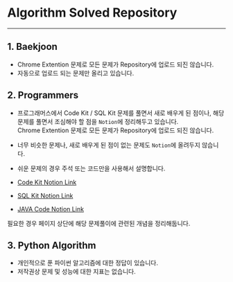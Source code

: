 # Algorithm Solved Repository


- - -

## 1. Baekjoon
- Chrome Extention 문제로 모든 문제가 Repository에 업로드 되진 않습니다.
- 자동으로 업로드 되는 문제만 올리고 있습니다.


## 2. Programmers

- 프로그래머스에서 Code Kit / SQL Kit 문제를 풀면서 새로 배우게 된 점이나, 해당 문제를 풀면서 조심해야 할 점을 `Notion`에 정리해두고 있습니다.    
Chrome Extention 문제로 모든 문제가 Repository에 업로드 되진 않습니다.    

- 너무 비슷한 문제나, 새로 배우게 된 점이 없는 문제도 `Notion`에 올려두지 않습니다.
- 쉬운 문제의 경우 주석 또는 코드만을 사용해서 설명합니다.

- [Code Kit Notion Link](https://2inlee.notion.site/CODE-KIT-668319e277974df88fe281022c61e3a3?pvs=4)
- [SQL Kit Notion Link](https://2inlee.notion.site/SQL-Kit-8620f69e05bb43c78521f50938b8f62a?pvs=4)
- [JAVA Code Notion Link](https://2inlee.notion.site/JAVA-Code-24c1cfa71b8b4dbf8adfd9954a927aab?pvs=4)


필요한 경우 페이지 상단에 해당 문제풀이에 관련된 개념을 정리해둡니다.

## 3. Python Algorithm

- 개인적으로 푼 파이썬 알고리즘에 대한 정답이 있습니다.
- 저작권상 문제 및 성능에 대한 지표는 없습니다.

